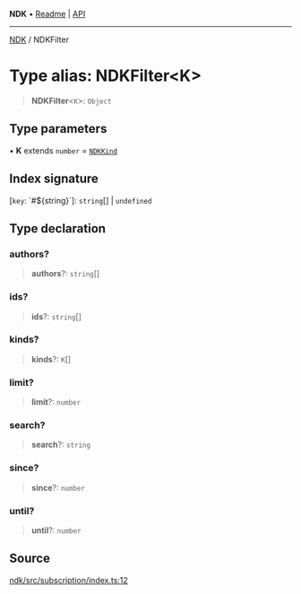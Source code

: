 **NDK** • [Readme](../README.md) \| [API](../globals.md)

***

[NDK](../README.md) / NDKFilter

# Type alias: NDKFilter\<K\>

> **NDKFilter**\<`K`\>: `Object`

## Type parameters

• **K** extends `number` = [`NDKKind`](../enumerations/NDKKind.md)

## Index signature

 \[`key`: \`#${string}\`\]: `string`[] \| `undefined`

## Type declaration

### authors?

> **authors**?: `string`[]

### ids?

> **ids**?: `string`[]

### kinds?

> **kinds**?: `K`[]

### limit?

> **limit**?: `number`

### search?

> **search**?: `string`

### since?

> **since**?: `number`

### until?

> **until**?: `number`

## Source

[ndk/src/subscription/index.ts:12](https://github.com/nostr-dev-kit/ndk/blob/d04eef3/ndk/src/subscription/index.ts#L12)
